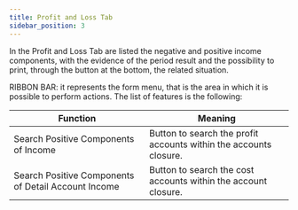 ```yaml
---
title: Profit and Loss Tab
sidebar_position: 3
---
```


In the Profit and Loss Tab are listed the negative and positive income components, with the evidence of the period result and the possibility to print, through the button at the bottom, the related situation.

RIBBON BAR: it represents the form menu, that is the area in which it is possible to perform actions. The list of features is the following:



| Function | Meaning |
| --- | --- |
| Search Positive Components of Income  | Button to search the profit accounts within the accounts closure. |
| Search Positive Components of Detail Account Income | Button to search the cost accounts within the account closure. |






